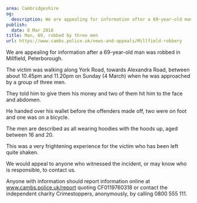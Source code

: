 ```yaml
area: Cambridgeshire
og:
  description: We are appealing for information after a 69-year-old man was robbed in Millfield, Peterborough.
publish:
  date: 8 Mar 2018
title: Man, 69, robbed by three men
url: https://www.cambs.police.uk/news-and-appeals/Millfield-robbery
```

We are appealing for information after a 69-year-old man was robbed in Millfield, Peterborough.

The victim was walking along York Road, towards Alexandra Road, between about 10.45pm and 11.20pm on Sunday (4 March) when he was approached by a group of three men.

They told him to give them his money and two of them hit him to the face and abdomen.

He handed over his wallet before the offenders made off, two were on foot and one was on a bicycle.

The men are described as all wearing hoodies with the hoods up, aged between 16 and 20.

This was a very frightening experience for the victim who has been left quite shaken.

We would appeal to anyone who witnessed the incident, or may know who is responsible, to contact us.

Anyone with information should report information online at www.cambs.police.uk/report quoting CF0119760318 or contact the independent charity Crimestoppers, anonymously, by calling 0800 555 111.

